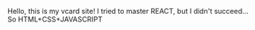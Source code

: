Hello, this is my vcard site!
I tried to master REACT, but I didn't succeed... So HTML+CSS+JAVASCRIPT
